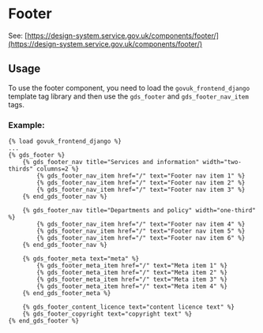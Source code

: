 # Footer

See: [https://design-system.service.gov.uk/components/footer/](https://design-system.service.gov.uk/components/footer/)

## Usage

To use the footer component, you need to load the `govuk_frontend_django` template tag library and then use the `gds_footer` and `gds_footer_nav_item` tags.


### Example:

```django
{% load govuk_frontend_django %}
...
{% gds_footer %}
    {% gds_footer_nav title="Services and information" width="two-thirds" columns=2 %}
        {% gds_footer_nav_item href="/" text="Footer nav item 1" %}
        {% gds_footer_nav_item href="/" text="Footer nav item 2" %}
        {% gds_footer_nav_item href="/" text="Footer nav item 3" %}
    {% end_gds_footer_nav %}

    {% gds_footer_nav title="Departments and policy" width="one-third" %}
        {% gds_footer_nav_item href="/" text="Footer nav item 4" %}
        {% gds_footer_nav_item href="/" text="Footer nav item 5" %}
        {% gds_footer_nav_item href="/" text="Footer nav item 6" %}
    {% end_gds_footer_nav %}

    {% gds_footer_meta text="meta" %}
        {% gds_footer_meta_item href="/" text="Meta item 1" %}
        {% gds_footer_meta_item href="/" text="Meta item 2" %}
        {% gds_footer_meta_item href="/" text="Meta item 3" %}
        {% gds_footer_meta_item href="/" text="Meta item 4" %}
    {% end_gds_footer_meta %}

    {% gds_footer_content_licence text="content licence text" %}
    {% gds_footer_copyright text="copyright text" %}
{% end_gds_footer %}
```
